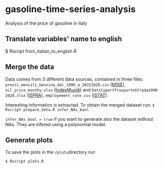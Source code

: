 # gasoline-time-series-analysis
Analysis of the price of gasoline in Italy

## Translate variables' name to english
$ Rscript from_italian_to_english.R

## Merge the data
Data comes from 3 different data sources, contained in three files: ``prezzi_mensili_benzina_dal_1996_a_20221028.csv`` ([MISE]), ``oil_price_monthy.xlsx`` ([IndexMundi]) and ``DatiCopertTrasportoStrada1990-2020.xlsx`` ([ISPRA]), ``employement_rate.csv`` ([ISTAT]). 

Interesting information is extracted. To obtain the merged dataset run:
``$ Rscript prepare_data.R infer_NAs_bool``

``infer_NAs_bool = true`` if you want to generate also the dataset without NAs. They are infered using a polynomial model.


## Generate plots
To save the plots in the ``/plots``directory run

``$ Rscript plots.R``

[//]: # (HyperLinks)

[MISE]: https://dgsaie.mise.gov.it/prezzi_carburanti_mensili.php?lang=en_US
[IndexMundi]: https://www.indexmundi.com/commodities/?commodity=crude-oil&months=360
[ISPRA]: http://emissioni.sina.isprambiente.it/serie-storiche-emissioni/
[ISTAT]: http://dati.istat.it/Index.aspx?DataSetCode=DCCV_TAXOCCU1#
